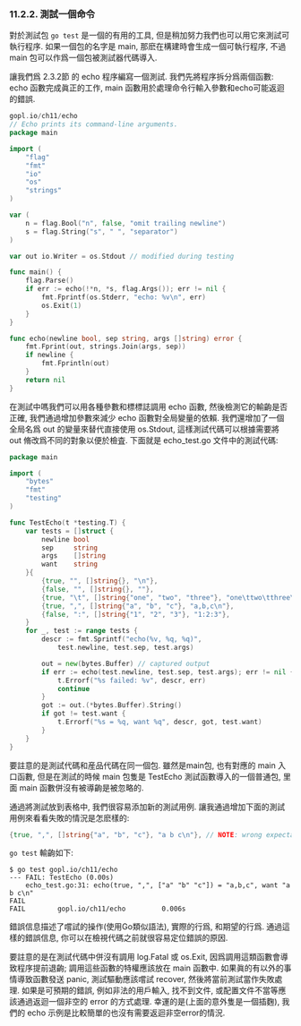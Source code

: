 ### 11.2.2. 測試一個命令


對於測試包 `go test` 是一個的有用的工具, 但是稍加努力我們也可以用它來測試可執行程序. 如果一個包的名字是 main, 那麽在構建時會生成一個可執行程序, 不過 main 包可以作爲一個包被測試器代碼導入.

讓我們爲 2.3.2節 的 echo 程序編寫一個測試. 我們先將程序拆分爲兩個函數: echo 函數完成眞正的工作, main 函數用於處理命令行輸入參數和echo可能返迴的錯誤.

```Go
gopl.io/ch11/echo
// Echo prints its command-line arguments.
package main

import (
	"flag"
	"fmt"
	"io"
	"os"
	"strings"
)

var (
	n = flag.Bool("n", false, "omit trailing newline")
	s = flag.String("s", " ", "separator")
)

var out io.Writer = os.Stdout // modified during testing

func main() {
	flag.Parse()
	if err := echo(!*n, *s, flag.Args()); err != nil {
		fmt.Fprintf(os.Stderr, "echo: %v\n", err)
		os.Exit(1)
	}
}

func echo(newline bool, sep string, args []string) error {
	fmt.Fprint(out, strings.Join(args, sep))
	if newline {
		fmt.Fprintln(out)
	}
	return nil
}
```

在測試中嗎我們可以用各種參數和標標誌調用 echo 函數, 然後檢測它的輸齣是否正確, 我們通過增加參數來減少 echo 函數對全局變量的依賴. 我們還增加了一個全局名爲 out 的變量來替代直接使用 os.Stdout, 這樣測試代碼可以根據需要將 out 脩改爲不同的對象以便於檢査. 下面就是 echo_test.go 文件中的測試代碼:

```Go
package main

import (
	"bytes"
	"fmt"
	"testing"
)

func TestEcho(t *testing.T) {
	var tests = []struct {
		newline bool
		sep     string
		args    []string
		want    string
	}{
		{true, "", []string{}, "\n"},
		{false, "", []string{}, ""},
		{true, "\t", []string{"one", "two", "three"}, "one\ttwo\tthree\n"},
		{true, ",", []string{"a", "b", "c"}, "a,b,c\n"},
		{false, ":", []string{"1", "2", "3"}, "1:2:3"},
	}
	for _, test := range tests {
		descr := fmt.Sprintf("echo(%v, %q, %q)",
			test.newline, test.sep, test.args)

		out = new(bytes.Buffer) // captured output
		if err := echo(test.newline, test.sep, test.args); err != nil {
			t.Errorf("%s failed: %v", descr, err)
			continue
		}
		got := out.(*bytes.Buffer).String()
		if got != test.want {
			t.Errorf("%s = %q, want %q", descr, got, test.want)
		}
	}
}
```

要註意的是測試代碼和産品代碼在同一個包. 雖然是main包, 也有對應的 main 入口函數, 但是在測試的時候 main 包隻是 TestEcho 測試函數導入的一個普通包, 里面 main 函數併沒有被導齣是被忽略的.

通過將測試放到表格中, 我們很容易添加新的測試用例. 讓我通過增加下面的測試用例來看看失敗的情況是怎麽樣的:

```Go
{true, ",", []string{"a", "b", "c"}, "a b c\n"}, // NOTE: wrong expectation!
```

`go test` 輸齣如下:

```
$ go test gopl.io/ch11/echo
--- FAIL: TestEcho (0.00s)
    echo_test.go:31: echo(true, ",", ["a" "b" "c"]) = "a,b,c", want "a b c\n"
FAIL
FAIL        gopl.io/ch11/echo         0.006s
```

錯誤信息描述了嚐試的操作(使用Go類似語法), 實際的行爲, 和期望的行爲. 通過這樣的錯誤信息, 你可以在檢視代碼之前就很容易定位錯誤的原因.

要註意的是在測試代碼中併沒有調用 log.Fatal 或 os.Exit, 因爲調用這類函數會導致程序提前退齣; 調用這些函數的特權應該放在 main 函數中. 如果眞的有以外的事情導致函數發送 panic, 測試驅動應該嚐試 recover, 然後將當前測試當作失敗處理. 如果是可預期的錯誤, 例如非法的用戶輸入, 找不到文件, 或配置文件不當等應該通過返迴一個非空的 error 的方式處理. 幸運的是(上面的意外隻是一個插麴), 我們的 echo 示例是比較簡單的也沒有需要返迴非空error的情況.


